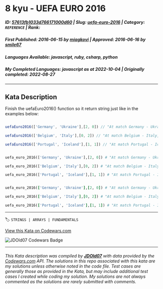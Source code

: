 # 8 kyu - UEFA EURO 2016

##### **ID**: [57613fb1033d766171000d60](https://www.codewars.com/kata/57613fb1033d766171000d60) | **Slug**: [uefa-euro-2016](https://www.codewars.com/kata/57613fb1033d766171000d60) | **Category**: `REFERENCE` | **Rank**: <span style="color:white">8 kyu</span>

##### **First Published**: 2016-06-15 ***by*** [miagkovi](https://www.codewars.com/users/miagkovi) | **Approved**: 2016-06-16 ***by*** [smile67](https://www.codewars.com/users/smile67)

##### **Languages Available**: javascript, ruby, csharp, python

##### **My Completed Languages**: javascript ***as at*** 2022-10-04 | **Originally completed**: 2022-08-27

---

## Kata Description


Finish the uefaEuro2016() function so it return string just like in the examples below:

```javascript

uefaEuro2016(['Germany', 'Ukraine'],[2, 0]) // "At match Germany - Ukraine, Germany won!"

uefaEuro2016(['Belgium', 'Italy'],[0, 2]) // "At match Belgium - Italy, Italy won!"

uefaEuro2016(['Portugal', 'Iceland'],[1, 1]) // "At match Portugal - Iceland, teams played draw."

```



```python

uefa_euro_2016(['Germany', 'Ukraine'],[2, 0]) # "At match Germany - Ukraine, Germany won!"

uefa_euro_2016(['Belgium', 'Italy'],[0, 2]) # "At match Belgium - Italy, Italy won!"

uefa_euro_2016(['Portugal', 'Iceland'],[1, 1]) # "At match Portugal - Iceland, teams played draw."

```



```ruby

uefa_euro_2016(['Germany', 'Ukraine'],[2, 0]) # "At match Germany - Ukraine, Germany won!"

uefa_euro_2016(['Belgium', 'Italy'],[0, 2]) # "At match Belgium - Italy, Italy won!"

uefa_euro_2016(['Portugal', 'Iceland'],[1, 1]) # "At match Portugal - Iceland, teams played draw."

```





---


🏷 `STRINGS | ARRAYS | FUNDAMENTALS`


[View this Kata on Codewars.com](https://www.codewars.com/kata/57613fb1033d766171000d60)

![](https://www.codewars.com/users/jdold07/badges/large "JDOld07 Codewars Badge")

---

###### *This Kata description was compiled by [**JDOld07**](https://tpstech.dev) with data provided by the [Codewars.com](https://www.codewars.com) API.  The solutions in this repo associated with this kata are my solutions unless otherwise noted in the code file.  Test cases are generally those as provided in the Kata, but may include additional test cases I created while coding my solution.  My solutions are not always commented as the solutions are rarely submitted with comments.*
